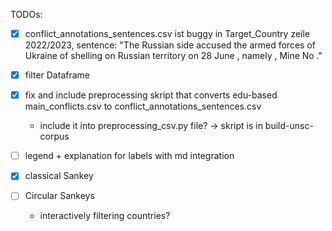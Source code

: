 

TODOs: 
* [x] conflict_annotations_sentences.csv ist buggy in Target_Country zeile 2022/2023, sentence: "The Russian side accused the armed forces of Ukraine of shelling on Russian territory on 28 June , namely , Mine No ." 
* [x] filter Dataframe
* [x] fix and include preprocessing skript that converts edu-based main_conflicts.csv to conflict_annotations_sentences.csv
  * include it into preprocessing_csv.py file? -> skript is in build-unsc-corpus
* [ ] legend + explanation for labels with md integration

* [x] classical Sankey
* [ ] Circular Sankeys
  * interactively filtering countries?